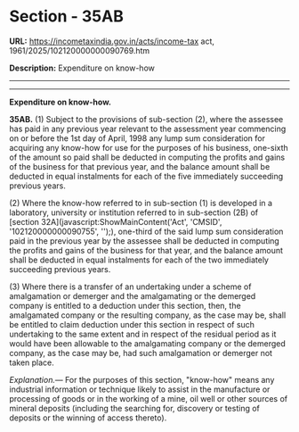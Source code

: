 # Section - 35AB

**URL:** https://incometaxindia.gov.in/acts/income-tax act, 1961/2025/102120000000090769.htm

**Description:** Expenditure on know-how

---

****  
  
**Expenditure on know-how.**

**35AB.** (1) Subject to the provisions of sub-section (2), where the assessee has paid in any previous year relevant to the assessment year commencing on or before the 1st day of April, 1998 any lump sum consideration for acquiring any know-how for use for the purposes of his business, one-sixth of the amount so paid shall be deducted in computing the profits and gains of the business for that previous year, and the balance amount shall be deducted in equal instalments for each of the five immediately succeeding previous years.

(2) Where the know-how referred to in sub-section (1) is developed in a laboratory, university or institution referred to in sub-section (2B) of [section 32A](javascript:ShowMainContent\('Act', 'CMSID', '102120000000090755', ''\);), one-third of the said lump sum consideration paid in the previous year by the assessee shall be deducted in computing the profits and gains of the business for that year, and the balance amount shall be deducted in equal instalments for each of the two immediately succeeding previous years.

(3) Where there is a transfer of an undertaking under a scheme of amalgamation or demerger and the amalgamating or the demerged company is entitled to a deduction under this section, then, the amalgamated company or the resulting company, as the case may be, shall be entitled to claim deduction under this section in respect of such undertaking to the same extent and in respect of the residual period as it would have been allowable to the amalgamating company or the demerged company, as the case may be, had such amalgamation or demerger not taken place.

_Explanation.—_ For the purposes of this section, "know-how" means any industrial information or technique likely to assist in the manufacture or processing of goods or in the working of a mine, oil well or other sources of mineral deposits (including the searching for, discovery or testing of deposits or the winning of access thereto).